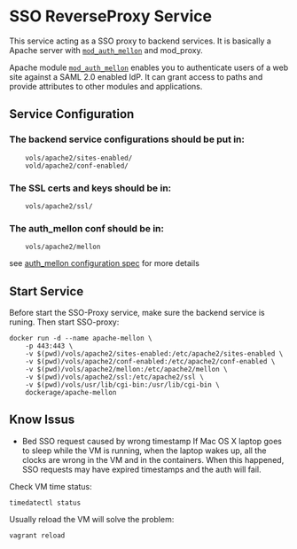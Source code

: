 # SSO ReverseProxy Service

This service acting as a SSO proxy to backend services. It is basically a Apache server with [`mod_auth_mellon`][mod_auth_mellon] and mod_proxy.

Apache module [`mod_auth_mellon`][mod_auth_mellon] enables you to authenticate users of a web site against a SAML 2.0 enabled IdP. It can grant access to paths and provide attributes to other modules and applications.

## Service Configuration

### The backend service configurations should be put in:

		vols/apache2/sites-enabled/
		vold/apache2/conf-enabled/

### The SSL certs and keys should be in:

		vols/apache2/ssl/

### The auth_mellon conf should be in:

		vols/apache2/mellon

see [auth_mellon configuration spec][mod_auth_mellon] for more details

## Start Service
Before start the SSO-Proxy service, make sure the backend service is runing.
Then start SSO-proxy:

	docker run -d --name apache-mellon \
		-p 443:443 \
		-v $(pwd)/vols/apache2/sites-enabled:/etc/apache2/sites-enabled \
		-v $(pwd)/vols/apache2/conf-enabled:/etc/apache2/conf-enabled \
		-v $(pwd)/vols/apache2/mellon:/etc/apache2/mellon \
		-v $(pwd)/vols/apache2/ssl:/etc/apache2/ssl \
		-v $(pwd)/vols/usr/lib/cgi-bin:/usr/lib/cgi-bin \
		dockerage/apache-mellon


## Know Issus
* Bed SSO request caused by wrong timestamp
  If Mac OS X laptop goes to sleep while the VM is running, when the laptop wakes up, all the clocks are wrong in the VM and in the containers. When this happened, SSO requests may have expired timestamps and the auth will fail.

Check VM time status:

	timedatectl status

Usually reload the VM will solve the problem:

	vagrant reload


[mod_auth_mellon]: https://github.com/UNINETT/mod_auth_mellon/blob/master/README
